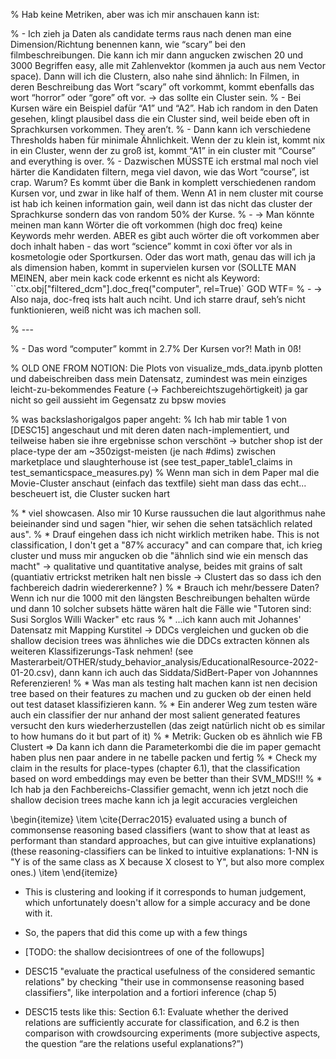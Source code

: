 

% Hab keine Metriken, aber was ich mir anschauen kann ist:

% - Ich zieh ja Daten als candidate terms raus nach denen man eine Dimension/Richtung benennen kann, wie “scary” bei den filmbeschreibungen. Die kann ich mir dann angucken zwischen 20 und 3000 Begriffen easy, alle mit Zahlenvektor (kommen ja auch aus nem Vector space). Dann will ich die Clustern, also nahe sind ähnlich: In Filmen, in deren Beschreibung das Wort “scary” oft vorkommt, kommt ebenfalls das wort “horror” oder “gore” oft vor. → das sollte ein Cluster sein.
% - Bei Kursen wäre ein Beispiel dafür “A1” und “A2”. Hab ich random in den Daten gesehen, klingt plausibel dass die ein Cluster sind, weil beide eben oft in Sprachkursen vorkommen. They aren’t.
% - Dann kann ich verschiedene Thresholds haben für minimale Ähnlichkeit. Wenn der zu klein ist, kommt nix in ein Cluster, wenn der zu groß ist, kommt “A1” in ein cluster mit “Course” and everything is over.
% - Dazwischen MÜSSTE ich erstmal mal noch viel härter die Kandidaten filtern, mega viel davon, wie das Wort “course”, ist crap. Warum? Es kommt über die Bank in komplett verschiedenen random Kursen vor, und zwar in like half of them. Wenn A1 in nem cluster mit course ist hab ich keinen information gain, weil dann ist das nicht das cluster der Sprachkurse sondern das von random 50% der Kurse.
% - → Man könnte meinen man kann Wörter die oft vorkommen (high doc freq) keine Keywords mehr werden. ABER es gibt auch wörter die oft vorkommen aber doch inhalt haben - das wort “science” kommt in coxi öfter vor als in kosmetologie oder Sportkursen. Oder das wort math, genau das will ich ja als dimension haben, kommt in supervielen kursen vor (SOLLTE MAN MEINEN, aber mein kack code erkennt es nicht als Keyword: ``ctx.obj["filtered_dcm"].doc_freq("computer", rel=True)` GOD WTF=
% - → Also naja, doc-freq ists halt auch nciht. Und ich starre drauf, seh’s nicht funktionieren, weiß nicht was ich machen soll.

% ---

% - Das word “computer” kommt in 2.7% Der Kursen vor?! Math in 0ß!



% OLD ONE FROM NOTION: Die Plots von visualize_mds_data.ipynb plotten und dabeischreiben dass mein Datensatz, zumindest was mein einziges leicht-zu-bekommendes Feature (→ Fachbereichtszugehörtigkeit) ja gar nicht so geil aussieht im Gegensatz zu bpsw movies

% was backslashorigalgos paper angeht: 
% Ich hab mir table 1 von [DESC15] angeschaut und mit deren daten nach-implementiert, und teilweise haben sie ihre ergebnisse schon verschönt -> butcher shop ist der place-type der am ~350zigst-meisten (je nach #dims) zwischen marketplace und slaughterhouse ist (see test_paper_table1_claims in test_semanticspace_measures.py)
% Wenn man sich in dem Paper mal die Movie-Cluster anschaut (einfach das textfile) sieht man dass das echt... bescheuert ist, die Cluster sucken hart

% * viel showcasen. Also mir 10 Kurse raussuchen die laut algorithmus nahe beieinander sind und sagen "hier, wir sehen die sehen tatsächlich related aus".
% * Drauf eingehen dass ich nicht wirklich metriken habe. This is not classification, I don't get a "87% accuracy" and can compare that, ich krieg cluster und muss mir angucken ob die "ähnlich sind wie ein mensch das macht" -> qualitative und quantitative analyse, beides mit grains of salt (quantiativ ertrickst metriken halt nen bissle -> Clustert das so dass ich den fachbereich dadrin wiedererkenne? )
% * Brauch ich mehr/bessere Daten? Wenn ich nur die 1000 mit den längsten Beschreibungen behalten würde und dann 10 solcher subsets hätte wären halt die Fälle wie "Tutoren sind: Susi Sorglos Willi Wacker" etc raus
% * ...ich kann auch mit Johannes' Datensatz mit Mapping Kurstitel -> DDCs vergleichen und gucken ob die shallow decision trees was ähnliches wie die DDCs extracten können als weiteren Klassifizerungs-Task nehmen! (see Masterarbeit/OTHER/study_behavior_analysis/EducationalResource-2022-01-20.csv), dann kann ich auch das Siddata/SidBert-Paper von Johannnes Referenzieren!
% * Was man als testing halt machen kann ist nen decision tree based on their features zu machen und zu gucken ob der einen held out test dataset klassifizieren kann.
% * Ein anderer Weg zum testen wäre auch ein classifier der nur anhand der most salient generated features versucht den kurs wiederherzustellen (das zeigt natürlich nicht ob es similar to how humans do it but part of it)
% * Metrik: Gucken ob es ähnlich wie FB Clustert => Da kann ich dann die Parameterkombi die die im paper gemacht haben plus nen paar andere in ne tabelle packen und fertig
% * Check my claim in the results for place-types (chapter 6.1), that the classification based on word embeddings may even be better than their SVM_MDS!!!
% * Ich hab ja den Fachbereichs-Classifier gemacht, wenn ich jetzt noch die shallow decision trees mache kann ich ja legit accuracies vergleichen

\begin{itemize}
	\item \cite{Derrac2015} evaluated using a bunch of commonsense reasoning based classifiers (want to show that at least as performant than standard approaches, but can give intuitive explanations) (these reasoning-classifiers can be linked to intuitive explanations: 1-NN is "Y is of the same class as X because X closest to Y", but also more complex ones.) 
	\item 
\end{itemize}

* This is clustering and looking if it corresponds to human judgement, which unfortunately doesn't allow for a simple accuracy and be done with it.
* So, the papers that did this come up with a few things
* [TODO: the shallow decisiontrees of one of the followups]
* DESC15 "evaluate the practical usefulness of the considered semantic relations" by checking "their use in commonsense reasoning based classifiers", like interpolation and a fortiori inference (chap 5)


* DESC15 tests like this: Section 6.1: Evaluate whether the derived relations are sufficiently accurate for classification, and 6.2 is then comparison with crowdsourcing experiments (more subjective aspects, the question “are the relations useful explanations?”)

